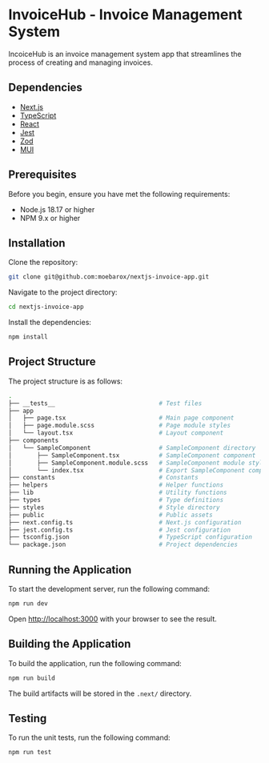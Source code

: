 # InvoiceHub - Invoice Management System

IncoiceHub is an invoice management system app that streamlines the process of creating and managing invoices.

## Dependencies

- [Next.js](https://nextjs.org/)
- [TypeScript](https://www.typescriptlang.org/)
- [React](https://reactjs.org/)
- [Jest](https://jestjs.io/)
- [Zod](https://zod.dev/)
- [MUI](https://mui.com/)

## Prerequisites

Before you begin, ensure you have met the following requirements:

- Node.js 18.17 or higher
- NPM 9.x or higher

## Installation

Clone the repository:

```bash
git clone git@github.com:moebarox/nextjs-invoice-app.git
```

Navigate to the project directory:

```bash
cd nextjs-invoice-app
```

Install the dependencies:

```bash
npm install
```

## Project Structure

The project structure is as follows:

```bash
.
├── __tests__                             # Test files
├── app
│   ├── page.tsx                          # Main page component
│   ├── page.module.scss                  # Page module styles
│   └── layout.tsx                        # Layout component
├── components
│   └── SampleComponent                   # SampleComponent directory
│       ├── SampleComponent.tsx           # SampleComponent component
│       ├── SampleComponent.module.scss   # SampleComponent module styles
│       └── index.tsx                     # Export SampleComponent component
├── constants                             # Constants
├── helpers                               # Helper functions
├── lib                                   # Utility functions
├── types                                 # Type definitions
├── styles                                # Style directory
├── public                                # Public assets
├── next.config.ts                        # Next.js configuration
├── jest.config.ts                        # Jest configuration
├── tsconfig.json                         # TypeScript configuration
└── package.json                          # Project dependencies
```

## Running the Application

To start the development server, run the following command:

```bash
npm run dev
```

Open [http://localhost:3000](http://localhost:3000) with your browser to see the result.

## Building the Application

To build the application, run the following command:

```bash
npm run build
```

The build artifacts will be stored in the `.next/` directory.

## Testing

To run the unit tests, run the following command:

```bash
npm run test
```
